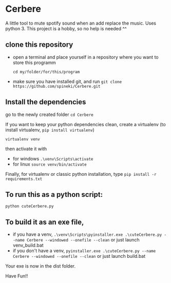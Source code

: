 # Cerbere

A little tool to mute spotify sound when an add replace the music. Uses python 3.
This project is a hobby, so no help is needed ^^

## clone this repository
- open a terminal and place yourself in a repository where you want to store this programm

  `cd my/folder/for/this/program`
- make sure you have installed git, and run
  `git clone https://github.com/spineki/Cerbere.git` 

## Install the dependencies
go to the newly created folder
  `cd Cerbere`

If you want to keep your python dependencies clean, create a virtualenv (to install virtualenv, `pip install virtualenv`)

`virtualenv venv`

then activate it with
- for windows `.\venv\Scripts\activate`
- for linux `source venv/bin/activate`

Finally, for virtualenv or classic python installation, type `pip install -r requirements.txt`

## To run this as a python script:
`python cuteCerbere.py`

## To build it as an exe file,

- if you have a venv, `.\venv\Scripts\pyinstaller.exe .\cuteCerbere.py --name Cerbere --windowed --onefile --clean` or just launch venv_build.bat
- if you don't have a venv, `pyinstaller.exe .\cuteCerbere.py --name Cerbere --windowed --onefile --clean` or just launch build.bat

Your exe is now in the dist folder.


Have Fun!!
